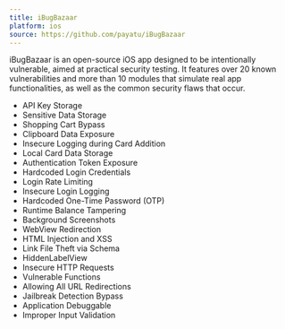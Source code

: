 ```yaml
---
title: iBugBazaar
platform: ios
source: https://github.com/payatu/iBugBazaar
---
```


iBugBazaar is an open-source iOS app designed to be intentionally vulnerable, aimed at practical security testing. It features over 20 known vulnerabilities and more than 10 modules that simulate real app functionalities, as well as the common security flaws that occur.

- API Key Storage
- Sensitive Data Storage
- Shopping Cart Bypass
- Clipboard Data Exposure
- Insecure Logging during Card Addition
- Local Card Data Storage
- Authentication Token Exposure
- Hardcoded Login Credentials
- Login Rate Limiting
- Insecure Login Logging
- Hardcoded One-Time Password (OTP)
- Runtime Balance Tampering
- Background Screenshots
- WebView Redirection
- HTML Injection and XSS
- Link File Theft via Schema
- HiddenLabelView
- Insecure HTTP Requests
- Vulnerable Functions
- Allowing All URL Redirections
- Jailbreak Detection Bypass
- Application Debuggable
- Improper Input Validation
